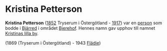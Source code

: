 # Kristina Petterson

**Kristina Petterson** ([1852](1852.md) Tryserum i Östergötland - [1917](1917.md)) var en [person](person.md) som bodde i [Bjärred](Bjärred.md) i området [Bjerehof](Bjerehof.md). Hennes namn gav upphov till namnet [Kristinas lilla by](Kristinas%20lilla%20by.md).

<!-- TODO: Ta reda på vilka årtal som är korrekt. -->
(1869 (Tryserum i Östergötland) - 1943 [Flädie](Flädie.md))
